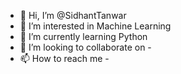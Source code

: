 - 👋 Hi, I’m @SidhantTanwar
- 👀 I’m interested in Machine Learning 
- 🌱 I’m currently learning Python
- 💞️ I’m looking to collaborate on -
- 📫 How to reach me - 

<!---
SidhantTanwar/SidhantTanwar is a ✨ special ✨ repository because its `README.md` (this file) appears on your GitHub profile.
You can click the Preview link to take a look at your changes.
--->

